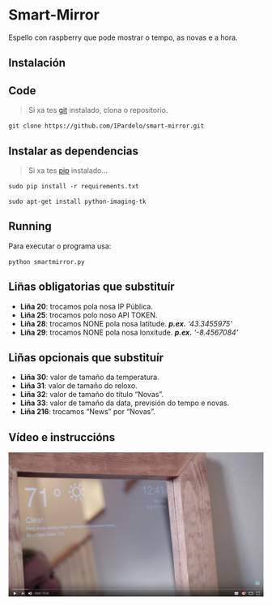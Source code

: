 # Smart-Mirror
Espello con raspberry que pode mostrar o tempo, as novas e a hora.

## Instalación
## Code

> Si xa tes [git](https://git-scm.com/book/en/v2/Getting-Started-Installing-Git) instalado, clona o repositorio.

```
git clone https://github.com/IPardelo/smart-mirror.git
```

## Instalar as dependencias

> Si xa tes [pip](https://pip.pypa.io/en/stable/installing/) instalado...

```
sudo pip install -r requirements.txt
```

```
sudo apt-get install python-imaging-tk
```

## Running

Para executar o programa usa:
```
python smartmirror.py
```

## Liñas obligatorias que substituír

* **Liña 20**: trocamos pola nosa IP Pública.
* **Liña 25**: trocamos polo noso API TOKEN.
* **Liña 28**: trocamos NONE pola nosa latitude. ***p.ex.** ‘43.3455975’*
* **Liña 29**: trocamos NONE pola nosa lonxitude. ***p.ex.** ‘-8.4567084’*

## Liñas opcionais que substituír

* **Liña 30**: valor de tamaño da temperatura.  
* **Liña 31**: valor de tamaño do reloxo.  
* **Liña 32**: valor de tamaño do título “Novas”.  
* **Liña 33**: valor de tamaño da data, previsión do tempo e novas.  
* **Liña 216**: trocamos “News” por “Novas”.  

## Vídeo e instruccións
[![video](assets/readme.png)](https://youtu.be/fkVBAcvbrjU)